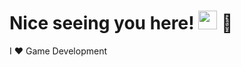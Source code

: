# Nice seeing you here! <img src="https://raw.githubusercontent.com/aemmadi/aemmadi/master/wave.gif" width="30"> 🐉

I ❤️ Game Development
